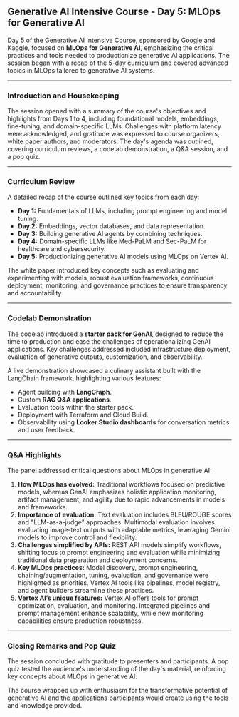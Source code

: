 ## Generative AI Intensive Course - Day 5: MLOps for Generative AI  

Day 5 of the Generative AI Intensive Course, sponsored by Google and Kaggle, focused on **MLOps for Generative AI**, emphasizing the critical practices and tools needed to productionize generative AI applications. The session began with a recap of the 5-day curriculum and covered advanced topics in MLOps tailored to generative AI systems.  

---

### **Introduction and Housekeeping**  
The session opened with a summary of the course's objectives and highlights from Days 1 to 4, including foundational models, embeddings, fine-tuning, and domain-specific LLMs. Challenges with platform latency were acknowledged, and gratitude was expressed to course organizers, white paper authors, and moderators. The day's agenda was outlined, covering curriculum reviews, a codelab demonstration, a Q&A session, and a pop quiz.  

---

### **Curriculum Review**  
A detailed recap of the course outlined key topics from each day:  
- **Day 1:** Fundamentals of LLMs, including prompt engineering and model tuning.  
- **Day 2:** Embeddings, vector databases, and data representation.  
- **Day 3:** Building generative AI agents by combining techniques.  
- **Day 4:** Domain-specific LLMs like Med-PaLM and Sec-PaLM for healthcare and cybersecurity.  
- **Day 5:** Productionizing generative AI models using MLOps on Vertex AI.  

The white paper introduced key concepts such as evaluating and experimenting with models, robust evaluation frameworks, continuous deployment, monitoring, and governance practices to ensure transparency and accountability.  

---

### **Codelab Demonstration**  
The codelab introduced a **starter pack for GenAI**, designed to reduce the time to production and ease the challenges of operationalizing GenAI applications. Key challenges addressed included infrastructure deployment, evaluation of generative outputs, customization, and observability.  

A live demonstration showcased a culinary assistant built with the LangChain framework, highlighting various features:  
- Agent building with **LangGraph**.  
- Custom **RAG Q&A applications**.  
- Evaluation tools within the starter pack.  
- Deployment with Terraform and Cloud Build.  
- Observability using **Looker Studio dashboards** for conversation metrics and user feedback.  

---

### **Q&A Highlights**  
The panel addressed critical questions about MLOps in generative AI:  
1. **How MLOps has evolved:** Traditional workflows focused on predictive models, whereas GenAI emphasizes holistic application monitoring, artifact management, and agility due to rapid advancements in models and frameworks.  
2. **Importance of evaluation:** Text evaluation includes BLEU/ROUGE scores and "LLM-as-a-judge" approaches. Multimodal evaluation involves evaluating image-text outputs with adaptable metrics, leveraging Gemini models to improve control and flexibility.  
3. **Challenges simplified by APIs:** REST API models simplify workflows, shifting focus to prompt engineering and evaluation while minimizing traditional data preparation and deployment concerns.  
4. **Key MLOps practices:** Model discovery, prompt engineering, chaining/augmentation, tuning, evaluation, and governance were highlighted as priorities. Vertex AI tools like pipelines, model registry, and agent builders streamline these practices.  
5. **Vertex AI’s unique features:** Vertex AI offers tools for prompt optimization, evaluation, and monitoring. Integrated pipelines and prompt management enhance scalability, while new monitoring capabilities ensure production robustness.  

---

### **Closing Remarks and Pop Quiz**  
The session concluded with gratitude to presenters and participants. A pop quiz tested the audience's understanding of the day's material, reinforcing key concepts about MLOps in generative AI.  

The course wrapped up with enthusiasm for the transformative potential of generative AI and the applications participants would create using the tools and knowledge provided.  

